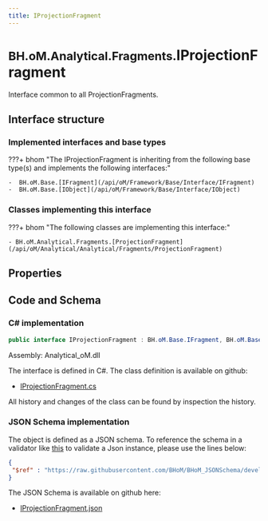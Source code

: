 ```yaml
---
title: IProjectionFragment
---
```


# <small>BH.oM.Analytical.Fragments.</small>**IProjectionFragment**

Interface common to all ProjectionFragments.

## Interface structure

### Implemented interfaces and base types

???+ bhom "The IProjectionFragment is inheriting from the following base type(s) and implements the following interfaces:"

    -  BH.oM.Base.[IFragment](/api/oM/Framework/Base/Interface/IFragment)
    -  BH.oM.Base.[IObject](/api/oM/Framework/Base/Interface/IObject)


### Classes implementing this interface

???+ bhom "The following classes are implementing this interface:"

    - BH.oM.Analytical.Fragments.[ProjectionFragment](/api/oM/Analytical/Analytical/Fragments/ProjectionFragment)


## Properties

## Code and Schema

### C# implementation

``` C# title="C#"
public interface IProjectionFragment : BH.oM.Base.IFragment, BH.oM.Base.IObject
```

Assembly: Analytical_oM.dll

The interface is defined in C#. The class definition is available on github:

- [IProjectionFragment.cs](https://github.com/BHoM/BHoM/blob/develop/Analytical_oM/Fragments\IProjectionFragment.cs)

All history and changes of the class can be found by inspection the history.
### JSON Schema implementation

The object is defined as a JSON schema. To reference the schema in a validator like [this](https://www.jsonschemavalidator.net/) to validate a Json instance, please use the lines below:

``` json title="JSON Schema"
{
 "$ref" : "https://raw.githubusercontent.com/BHoM/BHoM_JSONSchema/develop/Analytical_oM/Fragments/IProjectionFragment.json"
}
```

The JSON Schema is available on github here:

- [IProjectionFragment.json](https://github.com/BHoM/BHoM_JSONSchema/blob/develop/Analytical_oM/Fragments/IProjectionFragment.json)
